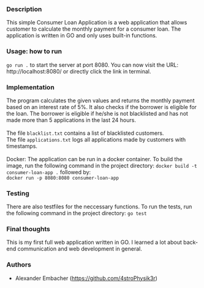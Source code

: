 ### Description
This simple Consumer Loan Application is a web application that allows customer to calculate the monthly payment for a consumer loan. The application is written in GO and only uses built-in functions.

### Usage: how to run
```go run .``` to start the server at port 8080.
You can now visit the URL: http://localhost:8080/ or directly click the link in terminal.

### Implementation
The program calculates the given values and returns the monthly payment based on an interest rate of 5%. It also checks if the borrower is eligible for the loan. The borrower is eligible if he/she is not blacklisted and has not made more than 5 applications in the last 24 hours.
<br><br>
The file ``blacklist.txt`` contains a list of blacklisted customers.<br>
The file ``applications.txt`` logs all applications made by customers with timestamps.
<br><br>
Docker: The application can be run in a docker container. To build the image, run the following command in the project directory:
```docker build -t consumer-loan-app .```
followed by:<br>
```docker run -p 8080:8080 consumer-loan-app```

### Testing
There are also testfiles for the neccessary functions. To run the tests, run the following command in the project directory:
```go test```

### Final thoughts
This is my first full web application written in GO. I learned a lot about back-end communication and web development in general.

### Authors
- Alexander Embacher (https://github.com/4stroPhysik3r)